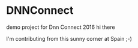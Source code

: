 # DNNConnect
demo project for Dnn Connect 2016
hi there

I'm contributing from this sunny corner at Spain ;-)
